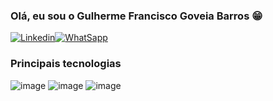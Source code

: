 ### Olá, eu sou o Gulherme Francisco Goveia Barros 😁
[![Linkedin](https://img.shields.io/badge/LinkedIn-0077B5?style=for-the-badge&logo=linkedin&logoColor=white)](https://www.linkedin.com/in/guilherme-fg-barros/)[![WhatSapp](https://img.shields.io/badge/WhatsApp-25D366?style=for-the-badge&logo=whatsapp&logoColor=white)](https://api.whatsapp.com/send/?phone=5544999942377&text&type=phone_number&app_absent=0)




 ### Principais tecnologias
 ![image](https://github.com/guilhermeFrBarros/GuilhermeFrBarros/assets/109106111/905a2813-38ea-4fd2-aa84-1a7ca8142314) 
 ![image](https://github.com/guilhermeFrBarros/GuilhermeFrBarros/assets/109106111/8e960698-2a4c-4509-ae24-ab8600b85813)
 ![image](https://github.com/guilhermeFrBarros/GuilhermeFrBarros/assets/109106111/d4bcf42e-6654-48fa-8929-c0f8447894f9) 


